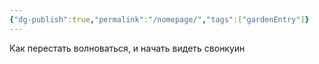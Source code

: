 ```yaml
---
{"dg-publish":true,"permalink":"/nomepage/","tags":["gardenEntry"]}
---
```


Как перестать волноваться, и начать видеть свонкуин 